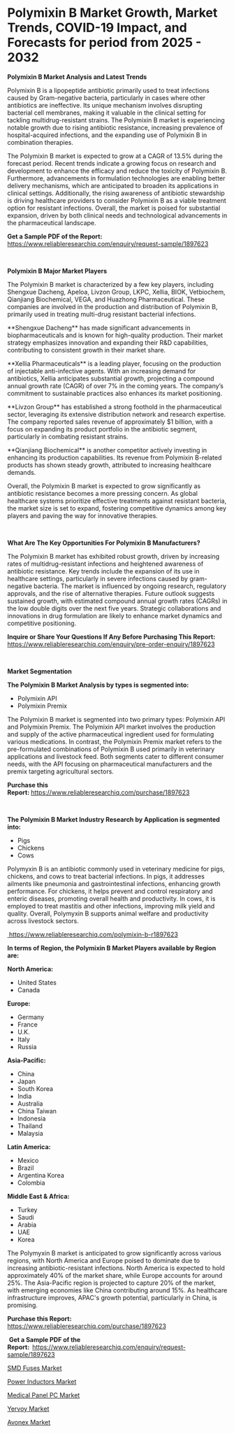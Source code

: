 <p><h1>Polymixin B Market Growth, Market Trends, COVID-19 Impact, and Forecasts for period from 2025 - 2032</h1></p><p><strong>Polymixin B Market Analysis and Latest Trends</strong></p>
<p><p>Polymixin B is a lipopeptide antibiotic primarily used to treat infections caused by Gram-negative bacteria, particularly in cases where other antibiotics are ineffective. Its unique mechanism involves disrupting bacterial cell membranes, making it valuable in the clinical setting for tackling multidrug-resistant strains. The Polymixin B market is experiencing notable growth due to rising antibiotic resistance, increasing prevalence of hospital-acquired infections, and the expanding use of Polymixin B in combination therapies.</p><p>The Polymixin B market is expected to grow at a CAGR of 13.5% during the forecast period. Recent trends indicate a growing focus on research and development to enhance the efficacy and reduce the toxicity of Polymixin B. Furthermore, advancements in formulation technologies are enabling better delivery mechanisms, which are anticipated to broaden its applications in clinical settings. Additionally, the rising awareness of antibiotic stewardship is driving healthcare providers to consider Polymixin B as a viable treatment option for resistant infections. Overall, the market is poised for substantial expansion, driven by both clinical needs and technological advancements in the pharmaceutical landscape.</p></p>
<p><strong>Get a Sample PDF of the Report:&nbsp;</strong> <a href="https://www.reliableresearchiq.com/enquiry/request-sample/1897623?utm_campaign=1896&utm_medium=2&utm_source=Github&utm_content=ia&utm_term=08032025&utm_id=polymixin-b">https://www.reliableresearchiq.com/enquiry/request-sample/1897623</a></p>
<p>&nbsp;</p>
<p><strong>Polymixin B Major Market Players</strong></p>
<p><p>The Polymixin B market is characterized by a few key players, including Shengxue Dacheng, Apeloa, Livzon Group, LKPC, Xellia, BIOK, Vetbiochem, Qianjiang Biochemical, VEGA, and Huazhong Pharmaceutical. These companies are involved in the production and distribution of Polymixin B, primarily used in treating multi-drug resistant bacterial infections.</p><p>**Shengxue Dacheng** has made significant advancements in biopharmaceuticals and is known for high-quality production. Their market strategy emphasizes innovation and expanding their R&D capabilities, contributing to consistent growth in their market share.</p><p>**Xellia Pharmaceuticals** is a leading player, focusing on the production of injectable anti-infective agents. With an increasing demand for antibiotics, Xellia anticipates substantial growth, projecting a compound annual growth rate (CAGR) of over 7% in the coming years. The company’s commitment to sustainable practices also enhances its market positioning.</p><p>**Livzon Group** has established a strong foothold in the pharmaceutical sector, leveraging its extensive distribution network and research expertise. The company reported sales revenue of approximately $1 billion, with a focus on expanding its product portfolio in the antibiotic segment, particularly in combating resistant strains.</p><p>**Qianjiang Biochemical** is another competitor actively investing in enhancing its production capabilities. Its revenue from Polymixin B-related products has shown steady growth, attributed to increasing healthcare demands. </p><p>Overall, the Polymixin B market is expected to grow significantly as antibiotic resistance becomes a more pressing concern. As global healthcare systems prioritize effective treatments against resistant bacteria, the market size is set to expand, fostering competitive dynamics among key players and paving the way for innovative therapies.</p></p>
<p>&nbsp;</p>
<p><strong>What Are The Key Opportunities For Polymixin B Manufacturers?</strong></p>
<p><p>The Polymixin B market has exhibited robust growth, driven by increasing rates of multidrug-resistant infections and heightened awareness of antibiotic resistance. Key trends include the expansion of its use in healthcare settings, particularly in severe infections caused by gram-negative bacteria. The market is influenced by ongoing research, regulatory approvals, and the rise of alternative therapies. Future outlook suggests sustained growth, with estimated compound annual growth rates (CAGRs) in the low double digits over the next five years. Strategic collaborations and innovations in drug formulation are likely to enhance market dynamics and competitive positioning.</p></p>
<p><strong>Inquire or Share Your Questions If Any Before Purchasing This Report:</strong> <a href="https://www.reliableresearchiq.com/enquiry/pre-order-enquiry/1897623?utm_campaign=1896&utm_medium=2&utm_source=Github&utm_content=ia&utm_term=08032025&utm_id=polymixin-b">https://www.reliableresearchiq.com/enquiry/pre-order-enquiry/1897623</a></p>
<p>&nbsp;</p>
<p><strong>Market Segmentation</strong></p>
<p><strong>The Polymixin B Market Analysis by types is segmented into:</strong></p>
<p><ul><li>Polymixin API</li><li>Polymixin Premix</li></ul></p>
<p><p>The Polymixin B market is segmented into two primary types: Polymixin API and Polymixin Premix. The Polymixin API market involves the production and supply of the active pharmaceutical ingredient used for formulating various medications. In contrast, the Polymixin Premix market refers to the pre-formulated combinations of Polymixin B used primarily in veterinary applications and livestock feed. Both segments cater to different consumer needs, with the API focusing on pharmaceutical manufacturers and the premix targeting agricultural sectors.</p></p>
<p><strong>Purchase this Report:&nbsp;</strong><a href="https://www.reliableresearchiq.com/purchase/1897623?utm_campaign=1896&utm_medium=2&utm_source=Github&utm_content=ia&utm_term=08032025&utm_id=polymixin-b">https://www.reliableresearchiq.com/purchase/1897623</a></p>
<p>&nbsp;</p>
<p><strong>The Polymixin B Market Industry Research by Application is segmented into:</strong></p>
<p><ul><li>Pigs</li><li>Chickens</li><li>Cows</li></ul></p>
<p><p>Polymyxin B is an antibiotic commonly used in veterinary medicine for pigs, chickens, and cows to treat bacterial infections. In pigs, it addresses ailments like pneumonia and gastrointestinal infections, enhancing growth performance. For chickens, it helps prevent and control respiratory and enteric diseases, promoting overall health and productivity. In cows, it is employed to treat mastitis and other infections, improving milk yield and quality. Overall, Polymyxin B supports animal welfare and productivity across livestock sectors.</p></p>
<p><a href="https://www.reliableresearchiq.com/polymixin-b-r1897623?utm_campaign=1896&utm_medium=2&utm_source=Github&utm_content=ia&utm_term=08032025&utm_id=polymixin-b">&nbsp;https://www.reliableresearchiq.com/polymixin-b-r1897623</a></p>
<p><strong>In terms of Region, the Polymixin B Market Players available by Region are:</strong></p>
<p>
    <p> <strong> North America: </strong>
        <ul>
            <li>United States</li>
            <li>Canada</li>
        </ul>
        </p> 
    <p> <strong> Europe: </strong>
        <ul>
            <li>Germany</li>
            <li>France</li>
            <li>U.K.</li>
            <li>Italy</li>
            <li>Russia</li>
        </ul>
        </p> 
    <p> <strong> Asia-Pacific: </strong>
        <ul>
            <li>China</li>
            <li>Japan</li>
            <li>South Korea</li>
            <li>India</li>
            <li>Australia</li>
            <li>China Taiwan</li>
            <li>Indonesia</li>
            <li>Thailand</li>
            <li>Malaysia</li>
        </ul>
        </p> 
    <p> <strong> Latin America: </strong>
        <ul>
            <li>Mexico</li>
            <li>Brazil</li>
            <li>Argentina Korea</li>
            <li>Colombia</li>
        </ul>
        </p> 
    <p> <strong> Middle East & Africa: </strong>
        <ul>
            <li>Turkey</li>
            <li>Saudi</li>
            <li>Arabia</li>
            <li>UAE</li>
            <li>Korea</li>
        </ul>
    </p>
    </p>
<p><p>The Polymyxin B market is anticipated to grow significantly across various regions, with North America and Europe poised to dominate due to increasing antibiotic-resistant infections. North America is expected to hold approximately 40% of the market share, while Europe accounts for around 25%. The Asia-Pacific region is projected to capture 20% of the market, with emerging economies like China contributing around 15%. As healthcare infrastructure improves, APAC's growth potential, particularly in China, is promising.</p></p>
<p><strong>Purchase this Report: </strong><a href="https://www.reliableresearchiq.com/purchase/1897623?utm_campaign=1896&utm_medium=2&utm_source=Github&utm_content=ia&utm_term=08032025&utm_id=polymixin-b">https://www.reliableresearchiq.com/purchase/1897623</a></p>
<p>&nbsp;<strong>Get a Sample PDF of the Report:&nbsp;&nbsp;</strong><a href="https://www.reliableresearchiq.com/enquiry/request-sample/1897623?utm_campaign=1896&utm_medium=2&utm_source=Github&utm_content=ia&utm_term=08032025&utm_id=polymixin-b">https://www.reliableresearchiq.com/enquiry/request-sample/1897623</a></p>
<p><strong></strong></p>
<p><p><a href="https://www.linkedin.com/pulse/whats-powering-smd-fuses-market-key-growth-drivers-47-cagr-owedc?utm_campaign=1896&utm_medium=2&utm_source=Github&utm_content=ia&utm_term=08032025&utm_id=polymixin-b">SMD Fuses Market</a></p><p><a href="https://www.linkedin.com/pulse/power-inductors-market-analysis-witch-focus-key-drivers-obstacles-m8cmc?utm_campaign=1896&utm_medium=2&utm_source=Github&utm_content=ia&utm_term=08032025&utm_id=polymixin-b">Power Inductors Market</a></p><p><a href="https://www.linkedin.com/pulse/comprehensive-medical-panel-pc-market-size-report-2025-2032-powoc?utm_campaign=1896&utm_medium=2&utm_source=Github&utm_content=ia&utm_term=08032025&utm_id=polymixin-b">Medical Panel PC Market</a></p><p><a href="https://github.com/steegwajma22/Market-Research-Report-List-1/blob/main/yervoy-market.md?utm_campaign=1896&utm_medium=2&utm_source=Github&utm_content=ia&utm_term=08032025&utm_id=polymixin-b">Yervoy Market</a></p><p><a href="https://github.com/rokiahgrendy/Market-Research-Report-List-1/blob/main/avonex-market.md?utm_campaign=1896&utm_medium=2&utm_source=Github&utm_content=ia&utm_term=08032025&utm_id=polymixin-b">Avonex Market</a></p></p>